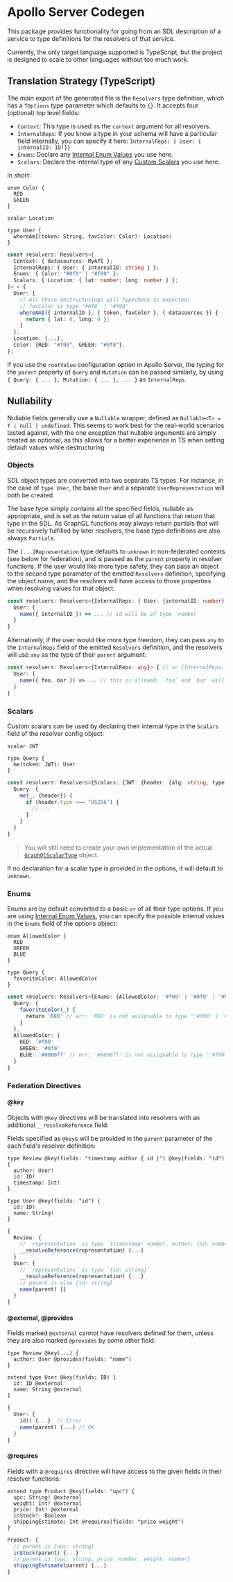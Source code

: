 # Apollo Server Codegen

This package provides functionality for going from an SDL description of a service to type definitions for the resolvers of that service.

Currently, the only target language supported is TypeScript, but the project is designed to scale to other languages without too much work.

## Translation Strategy (TypeScript)

The main export of the generated file is the `Resolvers` type definition, which has a `TOptions` type parameter which defaults to `{}`. It accepts four (optional) top level fields:

- `Context`: This type is used as the `context` argument for all resolvers.
- `InternalReps`: If you know a type in your schema will have a particular field internally, you can specify it here: `InternalReps: { User: { internalID: ID!}}`
- `Enums`: Declare any [Internal Enum Values](https://www.apollographql.com/docs/graphql-tools/scalars/#internal-values) you use here.
- `Scalars`: Declare the internal type of any [Custom Scalars](https://www.apollographql.com/docs/graphql-tools/scalars/#custom-scalars) you use here.

In short:

```gql
enum Color {
  RED
  GREEN
}

scalar Location

type User {
  whereAmI(token: String, favColor: Color): Location!
}
```

```ts
const resolvers: Resolvers<{
  Context: { datasources: MyAPI };
  InternalReps: { User: { internalID: string } };
  Enums: { Color: "#0f0" | "#f00" };
  Scalars: { Location: { lat: number; long: number } };
}> = {
  User: {
    // All these destructurings will typecheck as expected!
    // favColor is type '#0f0' | '#f00'
    whereAmI({ internalID }, { token, favColor }, { datasources }) {
      return { lat: 0, long: 0 };
    }
  },
  Location: {...},
  Color: {RED: "#f00", GREEN: "#0f0"},
};
```

If you use the `rootValue` configuration option in Apollo Server, the typing for the `parent` property of `Query` and `Mutation` can be passed similarly, by using `{ Query: { ... }, Mutation: { ... }, ... }` as `InternalReps`.

## Nullability

Nullable fields generally use a `Nullable` wrapper, defined as `Nullable<T> = T | null | undefined`. This seems to work best for the real-world scenarios tested against, with the one exception that nullable arguments are simply treated as optional, as this allows for a better experience in TS when setting default values while destructuring.

### Objects

SDL object types are converted into two separate TS types. For instance, in the case of `type User`, the base `User` and a separate `UserRepresentation` will both be created.

The base type simply contains all the specified fields, nullable as appropriate, and is set as the return value of all functions that return that type in the SDL. As GraphQL functions may always return partials that will be recursively fulfilled by later resolvers, the base type definitions are also always `Partial`s.

The `[...]Representation` type defaults to `unknown` in non-federated contexts (see below for federation), and is passed as the `parent` property in resolver functions. If the user would like more type safety, they can pass an object to the second type parameter of the emitted `Resolvers` definition, specifying the object name, and the resolvers will have access to those properties when resolving values for that object:

```ts
const resolvers: Resolvers<{InternalReps: { User: {internalID: number} }}> {
  User: {
    name({ internalID }) => ... // id will be of type `number`
  }
}
```

Alternatively, if the user would like more type freedom, they can pass `any` to the `InternalReps` field of the emitted `Resolvers` definition, and the resolvers will use `any` as the type of their `parent` argument:

```ts
const resolvers: Resolvers<{InternalReps: any}> { // or {InternalReps: {User: any}}
  User: {
    name({ foo, bar }) => ... // this is allowed. `foo` and `bar` will be type `any`.
  }
}
```

### Scalars

Custom scalars can be used by declaring their internal type in the `Scalars` field of the resolver config object:

```gql
scalar JWT

type Query {
  me(token: JWT): User
}
```

```ts
const resolvers: Resolvers<{Scalars: {JWT: {header: {alg: string, type: string}}}> = {
  Query: {
    me(_, {header}) {
      if (header.type === "HS256") {
        // ...
      }
    }
  }
}
```

> You will still need to create your own implementation of the actual [`GraphQlScalarType`](https://graphql.org/graphql-js/type/#graphqlscalartype) object.

If no declaration for a scalar type is provided in the options, it will default to `unknown`.

### Enums

Enums are by default converted to a basic `or` of all their type options. If you are using [Internal Enum Values](), you can specify the possible internal values in the `Enums` field of the options object:

```gql
enum AllowedColor {
  RED
  GREEN
  BLUE
}

type Query {
  favoriteColor: AllowedColor
}
```

```ts
const resolvers: Resolvers<{Enums: {AllowedColor: '#f00' | '#0f0' | '#00f'}> = {
  Query: {
    favoriteColor(_) {
      return 'RED' // err: 'RED' is not assignable to type "'#f00' | '#0f0' | '#00f'"
    }
  },
  AllowedColor: {
    RED: '#f00'
    GREEN: '#0f0'
    BLUE: '#0000ff' // err: '#0000ff' is not assignable to type "'#f00' | '#0f0' | '#00f'"
  }
}
```

### Federation Directives

#### @key

Objects with `@key` directives will be translated into resolvers with an additional `__resolveReference` field.

Fields specified as `@key`s will be provided in the `parent` parameter of the each field's resolver definition:

```gql
type Review @key(fields: "timestamp author { id }") @key(fields: "id") {
  author: User!
  id: ID!
  timestamp: Int!
}

type User @key(fields: "id") {
  id: ID!
  name: String!
}
```

```ts
{
  Review: {
    // `representation` is type `{timestamp: number, author: {id: number}} | {id: string}`
    __resolveReference(representation) {...}
  }
  User: {
    // `representation` is type `{id: string}`
    __resolveReference(representation) {...}
    // parent is also {id: string}
    name(parent) {}
  }
}
```

#### @external, @provides

Fields marked `@external` cannot have resolvers defined for them, unless they are also marked `@provides` by some other field:

```gql
type Review @key(...) {
  author: User @provides(fields: "name")
}

extend type User @key(fields: ID) {
  id: ID @external
  name: String @external
}
```

```ts
{
  User: {
    id() {...}  // Error
    name(parent) {...} // OK
  }
}
```

#### @requires

Fields with a `@requires` directive will have access to the given fields in their resolver functions:

```gql
extend type Product @key(fields: "upc") {
  upc: String! @external
  weight: Int! @external
  price: Int! @external
  inStock!: Boolean
  shippingEstimate: Int @requires(fields: "price weight")
}
```

```ts
Product: {
  // parent is {upc: string}
  inStock(parent) {...}
  // parent is {upc: string, price: number, weight: number}
  shippingEstimate(parent) {...}
}
```
